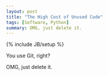 ```yaml
---
layout: post
title: "The High Cost of Unused Code"
tags: [Software, Python]
summary: OMG, just delete it.
---
```

{% include JB/setup %}

You use Git, right?

OMG, just delete it.
